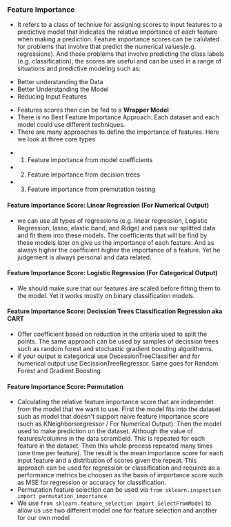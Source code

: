 ### Feature Importance
* It refers to a class of techniue for assigning scores to input features to a predictive model that indicates the relative importance of each feature when making a prediction. Feature importance scores can be calulated for problems that involve that predict the numerical values(e.g. regressions). And those problems that involve predicting the class labels (e.g. classification), the scores are useful and can be used in a range of situations and predictive modeling such as:
 + Better understanding the Data
 + Better Understanding the Model
 + Reducing Input Features
* Features scores then can be fed to a **Wrapper Model**
* There is no Best Feature Importance Approach. Each dataset and each model could use different techniques.
* There are many approaches to define the importance of features. Here we look at three core types
 + 1. Feature importance from model coefficients
 + 2. Feature importance from decision trees
 + 3. Feature importance from premutation testing
 
#### Feature Importance Score: Linear Regression (For Numerical Output)
* we can use all types of regressions (e.g. linear regression, Logistic Regression, lasso, elastic band, and Ridge) and pass our splitted data and fit them into these models. The coefficients that will be find by these models later on give us the importance of each feature. And as always higher the coefficient higher the importance of a feature. Yet he judgement is always personal and data related.
#### Feature Importance Score: Logistic Regression (For Categorical Output)
* We should make sure that our features are scaled before fitting them to the model. Yet it works mostly on binary classification models.
#### Feature Importance Score: Decission Trees Classification Regression aka CART 
* Offer coefficient based on reduction in the criteria used to split the points. The same approach can be used by samples of decission trees such as random forest and stochastic gradient boosting algorithems.
* if your output is categorical use DecessionTreeClassifier and for numerical output use DecissionTreeRegressor. Same goes for Random Forest and Gradient Boosting. 
#### Feature Importance Score: Permutation 
* Calculating the relative feature importance score that are independet from the model that we want to use. First the model fits into the dataset such as model that doesn't support naive feature importance score (such as KNeighborsregressor / For Numerical Output). Then the model used to make prediction on the dataset. Although the value of features/columns in the data scrambeld. This is repeated for each feature in the dataset. Then this whole process repeated many times (one time per feature). The result is the mean importance score for each input feature and a distribution of scores given the repeat. This approach can be used for regression or classification and requires as a performance metrics be choosen as the basis of importance score such as MSE for regression or accuracy for classification.
* Permutation feature selection can be used via `from sklearn.inspection import permutation_importance` 
* We use `from sklearn.feature_selection import SelectFromModel` to allow us use two different model one for feature selection and another for our own model 

